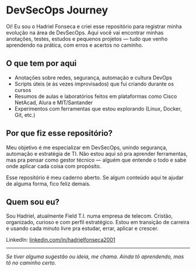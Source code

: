 # DevSecOps Journey

Oi! Eu sou o Hadriel Fonseca e criei esse repositório para registrar minha evolução na área de DevSecOps. Aqui você vai encontrar minhas anotações, testes, estudos e pequenos projetos — tudo que venho aprendendo na prática, com erros e acertos no caminho.

## O que tem por aqui

- Anotações sobre redes, segurança, automação e cultura DevOps
- Scripts úteis (e às vezes improvisados) que fui criando durante os cursos
- Resumos de aulas e laboratórios feitos em plataformas como Cisco NetAcad, Alura e MIT/Santander
- Experimentos com ferramentas que estou explorando (Linux, Docker, Git, etc.)

## Por que fiz esse repositório?

Meu objetivo é me especializar em DevSecOps, unindo segurança, automação e estratégia de TI. Não estou aqui só pra aprender ferramentas, mas pra pensar como gestor técnico — alguém que entende o todo e sabe onde aplicar cada coisa com propósito.

Esse repositório é meu caderno aberto. Se algum conteúdo aqui te ajudar de alguma forma, fico feliz demais.

## Quem sou eu?

Sou Hadriel, atualmente Field T.I. numa empresa de telecom. Cristão, organizado, curioso e com perfil estratégico. Estou em transição de carreira e usando cada minuto livre pra estudar, errar, aplicar e crescer.

LinkedIn: [linkedin.com/in/hadrielfonseca2001](https://www.linkedin.com/in/hadrielfonseca2001)

---

*Se tiver alguma sugestão ou ideia, me chama. Ainda tô aprendendo, mas tô no caminho certo.*
